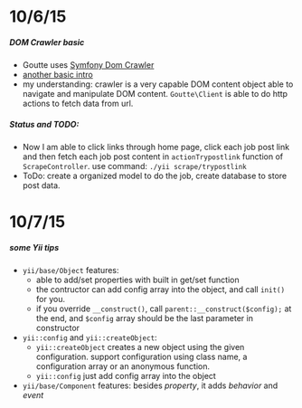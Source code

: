 10/6/15
=======

##### DOM Crawler basic
*	Goutte uses [Symfony Dom Crawler](http://symfony.com/doc/current/components/dom_crawler.html)
*	[another basic intro](http://stackoverflow.com/a/19257829/1369136)
*	my understanding: crawler is a very capable DOM content object able to navigate and manipulate DOM content. `Goutte\Client` is able to do http actions to fetch data from url. 

##### Status and TODO:
*	Now I am able to click links through home page, click each job post link and then fetch each job post content in `actionTrypostlink` function of `ScrapeController`. use command: `./yii scrape/trypostlink`
*	ToDo: create a organized model to do the job, create database to store post data.


10/7/15
=======

##### some Yii tips
*	`yii/base/Object` features:		
	-	able to add/set properties with built in get/set function	
	-	the contructor can add config array into the object, and call `init()` for you.
	-	if you override `__construct()`, call `parent::__construct($config);` at the end, and `$config` array should be the last parameter in constructor
*	`yii::config` and `yii::createObject`:
	- `yii::createObject` creates a new object using the given configuration. support configuration using  class name, a configuration array or an anonymous function.
	- `yii::config` just add config array into the object
*	`yii/base/Component` features: besides *property*, it adds *behavior* and *event*

